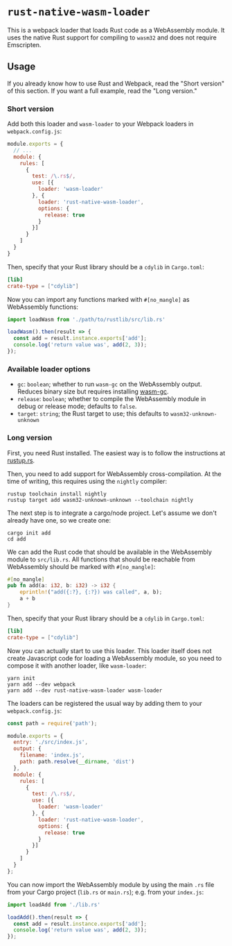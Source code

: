 # `rust-native-wasm-loader`

This is a webpack loader that loads Rust code as a WebAssembly module.  It uses the native Rust
support for compiling to `wasm32` and does not require Emscripten.

## Usage

If you already know how to use Rust and Webpack, read the "Short version" of this section.  If you
want a full example, read the "Long version."

### Short version

Add both this loader and `wasm-loader` to your Webpack loaders in `webpack.config.js`:

```js
module.exports = {
  // ...
  module: {
    rules: [
      {
        test: /\.rs$/,
        use: [{
          loader: 'wasm-loader'
        }, {
          loader: 'rust-native-wasm-loader',
          options: {
            release: true
          }
        }]
      }
    ]
  }
}
```

Then, specify that your Rust library should be a `cdylib` in `Cargo.toml`:

```toml
[lib]
crate-type = ["cdylib"]
```

Now you can import any functions marked with `#[no_mangle]` as WebAssembly functions:

```js
import loadWasm from './path/to/rustlib/src/lib.rs'

loadWasm().then(result => {
  const add = result.instance.exports['add'];
  console.log('return value was', add(2, 3));
});
```

### Available loader options

  - `gc`: `boolean`; whether to run `wasm-gc` on the WebAssembly output.  Reduces binary size but
    requires installing [wasm-gc][].
  - `release`: `boolean`; whether to compile the WebAssembly module in debug or release mode;
    defaults to `false`.
  - `target`: `string`; the Rust target to use; this defaults to `wasm32-unknown-unknown`

### Long version

First, you need Rust installed.  The easiest way is to follow the instructions at [rustup.rs][].

Then, you need to add support for WebAssembly cross-compilation.  At the time of writing, this
requires using the `nightly` compiler:

```text
rustup toolchain install nightly
rustup target add wasm32-unknown-unknown --toolchain nightly
```

The next step is to integrate a cargo/node project.  Let's assume we don't already have one, so we
create one:

```text
cargo init add
cd add
```

We can add the Rust code that should be available in the WebAssembly module to `src/lib.rs`.  All
functions that should be reachable from WebAssembly should be marked with `#[no_mangle]`:

```rust
#[no_mangle]
pub fn add(a: i32, b: i32) -> i32 {
    eprintln!("add({:?}, {:?}) was called", a, b);
    a + b
}
```

Then, specify that your Rust library should be a `cdylib` in `Cargo.toml`:

```toml
[lib]
crate-type = ["cdylib"]
```

Now you can actually start to use this loader.  This loader itself does not create Javascript code
for loading a WebAssembly module, so you need to compose it with another loader, like `wasm-loader`:

```text
yarn init
yarn add --dev webpack
yarn add --dev rust-native-wasm-loader wasm-loader
```

The loaders can be registered the usual way by adding them to your `webpack.config.js`:

```js
const path = require('path');

module.exports = {
  entry: './src/index.js',
  output: {
    filename: 'index.js',
    path: path.resolve(__dirname, 'dist')
  },
  module: {
    rules: [
      {
        test: /\.rs$/,
        use: [{
          loader: 'wasm-loader'
        }, {
          loader: 'rust-native-wasm-loader',
          options: {
            release: true
          }
        }]
      }
    ]
  }
};
```

You can now import the WebAssembly module by using the main `.rs` file from your Cargo project
(`lib.rs` or `main.rs`); e.g. from your `index.js`:

```js
import loadAdd from './lib.rs'

loadAdd().then(result => {
  const add = result.instance.exports['add'];
  console.log('return value was', add(2, 3));
});
```

[rustup.rs]: https://rustup.rs/
[wasm-gc]: https://github.com/alexcrichton/wasm-gc
